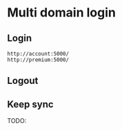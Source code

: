 # Multi domain login

## Login
    http://account:5000/
    http://premium:5000/

## Logout
    
## Keep sync
TODO: